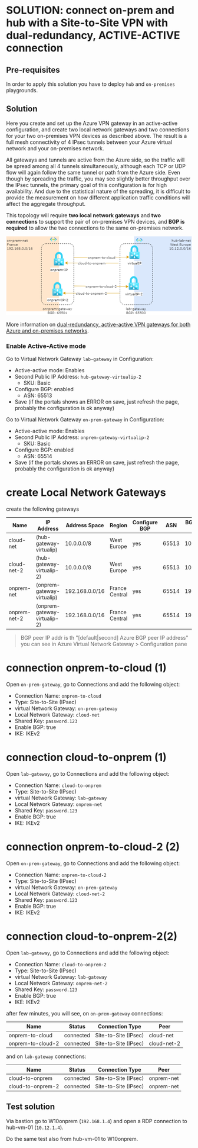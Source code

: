 # SOLUTION: connect on-prem and hub with a Site-to-Site VPN with dual-redundancy, ACTIVE-ACTIVE connection 

## Pre-requisites

In order to apply this solution you have to deploy `hub` and `on-premises` playgrounds.

## Solution
Here you create and set up the Azure VPN gateway in an active-active configuration, and create two local network gateways and two connections for your two on-premises VPN devices as described above. The result is a full mesh connectivity of 4 IPsec tunnels between your Azure virtual network and your on-premises network.

All gateways and tunnels are active from the Azure side, so the traffic will be spread among all 4 tunnels simultaneously, although each TCP or UDP flow will again follow the same tunnel or path from the Azure side. Even though by spreading the traffic, you may see slightly better throughput over the IPsec tunnels, the primary goal of this configuration is for high availability. And due to the statistical nature of the spreading, it is difficult to provide the measurement on how different application traffic conditions will affect the aggregate throughput.

This topology will require **two local network gateways** and **two connections** to support the pair of on-premises VPN devices, and **BGP is required** to allow the two connections to the same on-premises network. 

![S2S VPN with dual redundacy configuration](../images/ipsec-dr.png)

More information on [dual-redundancy, active-active VPN gateways for both Azure and on-premises networks](https://docs.microsoft.com/en-us/azure/vpn-gateway/vpn-gateway-highlyavailable#dual-redundancy-active-active-vpn-gateways-for-both-azure-and-on-premises-networks).

### Enable Active-Active mode
Go to Virtual Network Gateway `lab-gateway` in Configuration:
* Active-active mode: Enables
* Second Public IP Address: `hub-gateway-virtualip-2` 
  * SKU: Basic
* Configure BGP: enabled
  * ASN: 65513
* Save (if the portals shows an ERROR on save, just refresh the page, probably the configuration is ok anyway)

Go to Virtual Network Gateway `on-prem-gateway` in Configuration:
* Active-active mode: Enables
* Second Public IP Address: `onprem-gateway-virtualip-2` 
  * SKU: Basic
* Configure BGP: enabled
  * ASN: 65514
* Save (if the portals shows an ERROR on save, just refresh the page, probably the configuration is ok anyway)

# create Local Network Gateways
create the following gateways

| Name | IP Address | Address Space | Region | Configure BGP | ASN | BGP peer IP addr |
|---|---|---|---|---|---|---|
|cloud-net | (hub-gateway-virtualip) | 10.0.0.0/8| West Europe | yes | 65513 | 10.12.4.4 |
|cloud-net-2 | (hub-gateway-virtualip-2) | 10.0.0.0/8| West Europe | yes | 65513 | 10.12.4.5 |
|onprem-net| (onprem-gateway-virtualip) | 192.168.0.0/16 | France Central | yes | 65514 | 192.168.3.4 |
|onprem-net-2| (onprem-gateway-virtualip-2) | 192.168.0.0/16 | France Central | yes | 65514 | 192.168.3.5 |

> BGP peer IP addr is th "[default|second] Azure BGP peer IP address" you can see in Azure Virtual Network Gateway > Configuration pane 


# connection onprem-to-cloud (1)
Open `on-prem-gateway`, go to Connections and add the following object:

* Connection Name: `onprem-to-cloud`
* Type: Site-to-Site (IPsec)
* virtual Network Gateway:  `on-prem-gateway`
* Local Network Gateway: `cloud-net`
* Shared Key: `password.123`
* Enable BGP: true
* IKE: IKEv2


# connection cloud-to-onprem (1)
Open `lab-gateway`, go to Connections and add the following object:

* Connection Name: `cloud-to-onprem`
* Type: Site-to-Site (IPsec)
* virtual Network Gateway:  `lab-gateway`
* Local Network Gateway: `onprem-net`
* Shared Key: `password.123`
* Enable BGP: true
* IKE: IKEv2

# connection onprem-to-cloud-2 (2)
Open `on-prem-gateway`, go to Connections and add the following object:

* Connection Name: `onprem-to-cloud-2`
* Type: Site-to-Site (IPsec)
* virtual Network Gateway:  `on-prem-gateway`
* Local Network Gateway: `cloud-net-2`
* Shared Key: `password.123`
* Enable BGP: true
* IKE: IKEv2

# connection cloud-to-onprem-2(2)
Open `lab-gateway`, go to Connections and add the following object:

* Connection Name: `cloud-to-onprem-2`
* Type: Site-to-Site (IPsec)
* virtual Network Gateway:  `lab-gateway`
* Local Network Gateway: `onprem-net-2`
* Shared Key: `password.123`
* Enable BGP: true
* IKE: IKEv2



after few minutes, you will see, on  `on-prem-gateway` connections:

| Name | Status | Connection Type | Peer |
|---|---|---|---|
|onprem-to-cloud | connected  |Site-to-Site (IPsec)| cloud-net|
|onprem-to-cloud-2 | connected  |Site-to-Site (IPsec)| cloud-net-2|

and on `lab-gateway` connections:

| Name | Status | Connection Type | Peer |
|---|---|---|---|
|cloud-to-onprem | connected  |Site-to-Site (IPsec)| onprem-net |
|cloud-to-onprem-2 | connected  |Site-to-Site (IPsec)| onprem-net |

## Test solution
Via bastion go to W10onprem (`192.168.1.4`) and open a RDP connection to hub-vm-01 (`10.12.1.4`).

Do the same test also from hub-vm-01 to W10onprem.